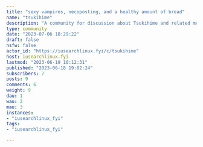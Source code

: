 ```yaml
---
title: "sexy vampires, necoposting, and a healthy amount of bread" 
name: "tsukihime"
description: "A community for discussion about Tsukihime and related media, this includes the original vn, manga, remake, melty blood, and more.**Rules**1. Content should be related to Tsukihime (fate, KnK, Mahoyo, and DDD is seen as off topic unless the discussion tied back to tsukihime)2. No sexual loli/shota, gore, and NSFL content (this mainly applies to images, audio, and video; discussion is fine as long as it is done respectfully)3. Mark NSFW4. Be civilDays since last vampire incident: `0`"
type: community
date: "2023-07-06 18:29:22"
draft: false
nsfw: false
actor_id: "https://iusearchlinux.fyi/c/tsukihime"
host: iusearchlinux.fyi
lastmod: "2023-06-19 10:12:31"
published: "2023-06-18 19:02:24"
subscribers: 7
posts: 9
comments: 6
weight: 9
dau: 1
wau: 2
mau: 3
instances:
- "iusearchlinux_fyi"
tags: 
- "iusearchlinux_fyi"

---
```

